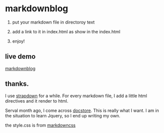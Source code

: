 
markdownblog
====================

1. put your markdown file in directoroy text 

2. add a link to it in index.html as show in the index.html

3. enjoy!


## live demo

[markdownblog](http://swuecho.github.io/markdownblog/)


## thanks.

I use [strapdown](http://strapdownjs.com/) for a while. For every markdown file, I add a little html directives and 
it render to html.

Serval month ago, I come across [docstore](https://github.com/haldean/docstore.git). This is really what I want.
I am in the situation to learn Jquery, so I end up writing my own.

the style.css is from [markdowncss](http://kevinburke.bitbucket.org/markdowncss/)


